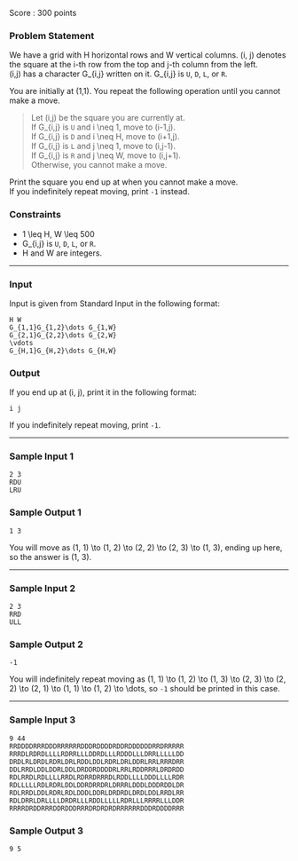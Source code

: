 Score : 300 points

### Problem Statement

We have a grid with H horizontal rows and W vertical columns. (i, j) denotes the square at the i-th row from the top and j-th column from the left.  
(i,j) has a character G\_{i,j} written on it. G\_{i,j} is `U`, `D`, `L`, or `R`.

You are initially at (1,1). You repeat the following operation until you cannot make a move.

> Let (i,j) be the square you are currently at.  
> If G\_{i,j} is `U` and i \neq 1, move to (i-1,j).  
> If G\_{i,j} is `D` and i \neq H, move to (i+1,j).  
> If G\_{i,j} is `L` and j \neq 1, move to (i,j-1).  
> If G\_{i,j} is `R` and j \neq W, move to (i,j+1).  
> Otherwise, you cannot make a move.

Print the square you end up at when you cannot make a move.  
If you indefinitely repeat moving, print `-1` instead.

### Constraints

* 1 \leq H, W \leq 500
* G\_{i,j} is `U`, `D`, `L`, or `R`.
* H and W are integers.

---

### Input

Input is given from Standard Input in the following format:

```
H W
G_{1,1}G_{1,2}\dots G_{1,W}
G_{2,1}G_{2,2}\dots G_{2,W}
\vdots
G_{H,1}G_{H,2}\dots G_{H,W}
```

### Output

If you end up at (i, j), print it in the following format:

```
i j
```

If you indefinitely repeat moving, print `-1`.

---

### Sample Input 1

```
2 3
RDU
LRU
```

### Sample Output 1

```
1 3
```

You will move as (1, 1) \to (1, 2) \to (2, 2) \to (2, 3) \to (1, 3), ending up here, so the answer is (1, 3).

---

### Sample Input 2

```
2 3
RRD
ULL
```

### Sample Output 2

```
-1
```

You will indefinitely repeat moving as (1, 1) \to (1, 2) \to (1, 3) \to (2, 3) \to (2, 2) \to (2, 1) \to (1, 1) \to (1, 2) \to \dots, so `-1` should be printed in this case.

---

### Sample Input 3

```
9 44
RRDDDDRRRDDDRRRRRRDDDRDDDDRDDRDDDDDDRRDRRRRR
RRRDLRDRDLLLLRDRRLLLDDRDLLLRDDDLLLDRRLLLLLDD
DRDLRLDRDLRDRLDRLRDDLDDLRDRLDRLDDRLRRLRRRDRR
DDLRRDLDDLDDRLDDLDRDDRDDDDRLRRLRDDRRRLDRDRDD
RDLRRDLRDLLLLRRDLRDRRDRRRDLRDDLLLLDDDLLLLRDR
RDLLLLLRDLRDRLDDLDDRDRRDRLDRRRLDDDLDDDRDDLDR
RDLRRDLDDLRDRLRDLDDDLDDRLDRDRDLDRDLDDLRRDLRR
RDLDRRLDRLLLLDRDRLLLRDDLLLLLRDRLLLRRRRLLLDDR
RRRRDRDDRRRDDRDDDRRRDRDRDRDRRRRRRDDDRDDDDRRR
```

### Sample Output 3

```
9 5
```